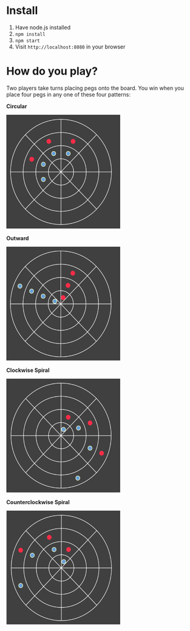 # Install

1. Have node.js installed
2. `npm install`
3. `npm start`
4. Visit `http://localhost:8080` in your browser

# How do you play?

Two players take turns placing pegs onto the board. You win when you place four pegs in any one of these four patterns:

**Circular**

<img src="https://raw.githubusercontent.com/ridoy/coordinates-web/master/public/img/circular.png" width="300" height="300">

**Outward**

<img src="https://raw.githubusercontent.com/ridoy/coordinates-web/master/public/img/outward.png" width="300" height="300">

**Clockwise Spiral**

<img src="https://raw.githubusercontent.com/ridoy/coordinates-web/master/public/img/cw_spiral.png" width="300" height="300">

**Counterclockwise Spiral**

<img src="https://raw.githubusercontent.com/ridoy/coordinates-web/master/public/img/ccw_spiral.png" width="300" height="300">
